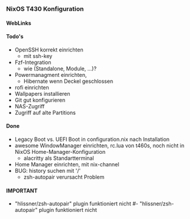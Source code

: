 ### NixOS T430 Konfiguration

#### WebLinks

#### Todo's
- OpenSSH korrekt einrichten
  - mit ssh-key
- Fzf-Integration
  - wie (Standalone, Module, ...)?
- Powermanagment einrichten,
  - Hibernate wenn Deckel geschlossen
- rofi einrichten
- Wallpapers installieren
- Git gut konfigurieren
- NAS-Zugriff
- Zugriff auf alte Partitions

#### Done
- Legacy Boot vs. UEFI Boot in configuration.nix nach Installation
- awesome WindowManager einrichten, rc.lua von t460s, noch nicht in
  NixOS Home-Manager-Konfiguration
  - alacritty als Standartterminal
- Home Manager einrichten, mit nix-channel
- BUG: history suchen mit '/'
  - zsh-autopair verursacht Problem

#### IMPORTANT
- "hlissner/zsh-autopair" plugin funktioniert nicht
#- "hlissner/zsh-autopair" plugin funktioniert nicht
